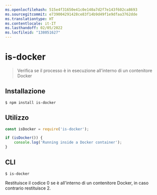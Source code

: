 ```yaml
---
ms.openlocfilehash: 515e4f31650e41c0e140a7d2f7e143f602ca8693
ms.sourcegitcommit: e739004291428ce83f14b9d49f1e9dfaa3762dde
ms.translationtype: HT
ms.contentlocale: it-IT
ms.lasthandoff: 02/05/2022
ms.locfileid: "138051627"
---
```

# <a name="is-docker"></a>is-docker

> Verifica se il processo è in esecuzione all'interno di un contenitore Docker

## <a name="install"></a>Installazione

```
$ npm install is-docker
```

## <a name="usage"></a>Utilizzo

```js
const isDocker = require('is-docker');

if (isDocker()) {
    console.log('Running inside a Docker container');
}
```

## <a name="cli"></a>CLI

```
$ is-docker
```

Restituisce il codice 0 se è all'interno di un contenitore Docker, in caso contrario restituisce 2.

